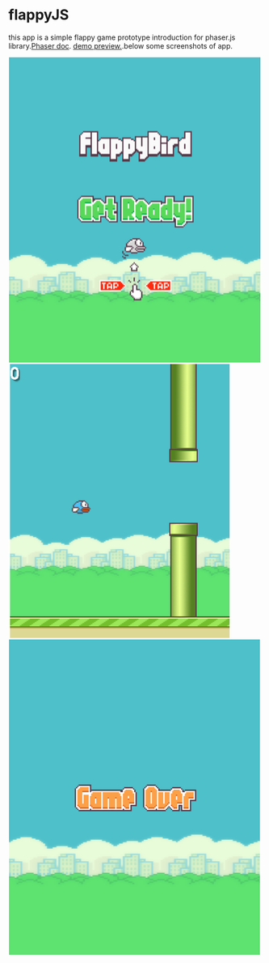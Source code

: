 # flappyJS

this app is a simple flappy game prototype introduction for phaser.js library.[Phaser doc](https://phaser.io/examples/v2).
[demo preview.](https://flappy-game-2fb7b.web.app).below some screenshots of app.
 
![alt text](screenshot1.png "preview menu")    
![alt text](screenshot2.png "play game") 
![alt text](screenshot3.png "game over")
